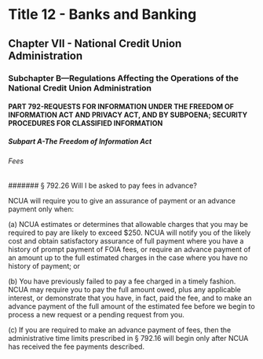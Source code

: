 
# Title 12 - Banks and Banking
## Chapter VII - National Credit Union Administration
### Subchapter B—Regulations Affecting the Operations of the National Credit Union Administration
#### PART 792-REQUESTS FOR INFORMATION UNDER THE FREEDOM OF INFORMATION ACT AND PRIVACY ACT, AND BY SUBPOENA; SECURITY PROCEDURES FOR CLASSIFIED INFORMATION
##### Subpart A-The Freedom of Information Act
###### Fees
####### § 792.26 Will I be asked to pay fees in advance?

NCUA will require you to give an assurance of payment or an advance payment only when:

(a) NCUA estimates or determines that allowable charges that you may be required to pay are likely to exceed $250. NCUA will notify you of the likely cost and obtain satisfactory assurance of full payment where you have a history of prompt payment of FOIA fees, or require an advance payment of an amount up to the full estimated charges in the case where you have no history of payment; or

(b) You have previously failed to pay a fee charged in a timely fashion. NCUA may require you to pay the full amount owed, plus any applicable interest, or demonstrate that you have, in fact, paid the fee, and to make an advance payment of the full amount of the estimated fee before we begin to process a new request or a pending request from you.

(c) If you are required to make an advance payment of fees, then the administrative time limits prescribed in § 792.16 will begin only after NCUA has received the fee payments described.
